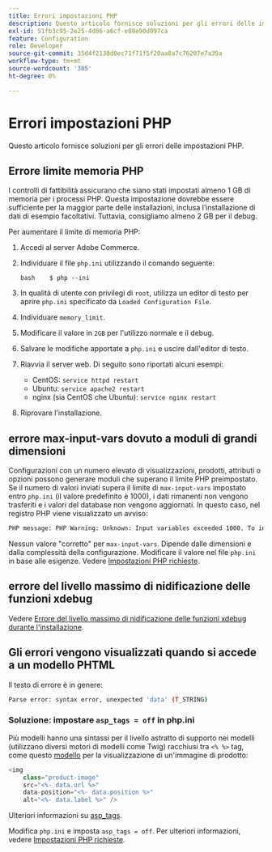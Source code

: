```yaml
---
title: Errori impostazioni PHP
description: Questo articolo fornisce soluzioni per gli errori delle impostazioni PHP.
exl-id: 51fb3c95-2e25-4d86-a6cf-e08e90d097ca
feature: Configuration
role: Developer
source-git-commit: 35d4f2130d0ec71f71f5f20aa8a7c76207e7a35a
workflow-type: tm+mt
source-wordcount: '305'
ht-degree: 0%

---
```


# Errori impostazioni PHP

Questo articolo fornisce soluzioni per gli errori delle impostazioni PHP.

## Errore limite memoria PHP

I controlli di fattibilità assicurano che siano stati impostati almeno 1 GB di memoria per i processi PHP. Questa impostazione dovrebbe essere sufficiente per la maggior parte delle installazioni, inclusa l’installazione di dati di esempio facoltativi. Tuttavia, consigliamo almeno 2 GB per il debug.

Per aumentare il limite di memoria PHP:

1. Accedi al server Adobe Commerce.
1. Individuare il file `php.ini` utilizzando il comando seguente:

   ```
   bash    $ php --ini
   ```

1. In qualità di utente con privilegi di `root`, utilizza un editor di testo per aprire `php.ini` specificato da `Loaded Configuration File`.
1. Individuare `memory_limit`.
1. Modificare il valore in `2GB` per l&#39;utilizzo normale e il debug.
1. Salvare le modifiche apportate a `php.ini` e uscire dall&#39;editor di testo.
1. Riavvia il server web. Di seguito sono riportati alcuni esempi:

   * CentOS: `service httpd restart`
   * Ubuntu: `service apache2 restart`
   * nginx (sia CentOS che Ubuntu): `service nginx restart`

1. Riprovare l&#39;installazione.

## errore max-input-vars dovuto a moduli di grandi dimensioni

Configurazioni con un numero elevato di visualizzazioni, prodotti, attributi o opzioni possono generare moduli che superano il limite PHP preimpostato. Se il numero di valori inviati supera il limite di `max-input-vars` impostato entro `php.ini` (il valore predefinito è 1000), i dati rimanenti non vengono trasferiti e i valori del database non vengono aggiornati. In questo caso, nel registro PHP viene visualizzato un avviso:

```bash
PHP message: PHP Warning: Unknown: Input variables exceeded 1000. To increase the limit change max_input_vars in php.ini.
```

Nessun valore &quot;corretto&quot; per `max-input-vars`. Dipende dalle dimensioni e dalla complessità della configurazione. Modificare il valore nel file `php.ini` in base alle esigenze. Vedere [Impostazioni PHP richieste](https://devdocs.magento.com/guides/v2.3/install-gde/prereq/php-settings.html).

## errore del livello massimo di nidificazione delle funzioni xdebug

Vedere [Errore del livello massimo di nidificazione delle funzioni xdebug durante l&#39;installazione](/help/troubleshooting/miscellaneous/installation-xdebug-maximum-function-nesting-level-error.md).

## Gli errori vengono visualizzati quando si accede a un modello PHTML

Il testo di errore è in genere:

```bash
Parse error: syntax error, unexpected 'data' (T_STRING)
```

### Soluzione: impostare `asp_tags = off` in php.ini

Più modelli hanno una sintassi per il livello astratto di supporto nei modelli (utilizzano diversi motori di modelli come Twig) racchiusi tra `<% %>` tag, come questo [modello](https://github.com/magento/magento2/blob/2.0/app/code/Magento/Catalog/view/adminhtml/templates/product/edit/base_image.phtml) per la visualizzazione di un&#39;immagine di prodotto:

```php
<img
    class="product-image"
    src="<%- data.url %>"
    data-position="<%- data.position %>"
    alt="<%- data.label %>" />
```

Ulteriori informazioni su [asp\_tags](http://php.net/manual/en/ini.core.php#ini.asp-tags).

Modifica `php.ini` e imposta `asp_tags = off`. Per ulteriori informazioni, vedere [Impostazioni PHP richieste](https://devdocs.magento.com/guides/v2.3/install-gde/prereq/php-settings.html).
